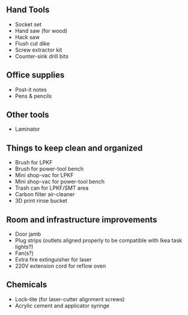 ## Hand Tools
* Socket set
* Hand saw (for wood)
* Hack saw
* Flush cut dike
* Screw extractor kit
* Counter-sink drill bits

## Office supplies
* Post-it notes
* Pens & pencils

## Other tools
* Laminator

## Things to keep clean and organized
* Brush for LPKF
* Brush for power-tool bench
* Mini shop-vac for LPKF
* Mini shop-vac for power-tool bench
* Trash can for LPKF/SMT area
* Carbon filter air-cleaner
* 3D print rinse bucket

## Room and infrastructure improvements
* Door jamb
* Plug strips (outlets aligned properly to be compatible with Ikea task lights?)
* Fan(s?)
* Extra fire extinguisher for laser
* 220V extension cord for reflow oven

## Chemicals
* Lock-tite (for laser-cutter alignment screws)
* Acrylic cement and applicator syringe